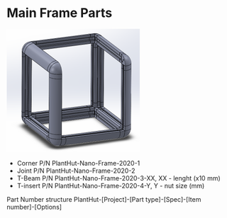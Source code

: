 # Main Frame Parts

![alt text](https://github.com/PlantHut/Hardware/blob/main/Frame/Spec2020,T-slot/main-frame-assy-sample.png)

- Corner	P/N PlantHut-Nano-Frame-2020-1
- Joint		P/N PlantHut-Nano-Frame-2020-2
- T-Beam	P/N PlantHut-Nano-Frame-2020-3-XX, XX - lenght (x10 mm)
- T-insert	P/N PlantHut-Nano-Frame-2020-4-Y, Y - nut size (mm)

Part Number structure PlantHut-[Project]-[Part type]-[Spec]-[Item number]-[Options]
